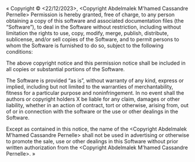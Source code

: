 « Copyright © <22/12/2023>, <Copyright Abdelmalek M'hamed Cassandre Pernelle> Permission is hereby granted, free of charge, to any person obtaining a copy of this software and associated documentation files (the “Software”), to deal in the Software without restriction, including without limitation the rights to use, copy, modify, merge, publish, distribute, sublicense, and/or sell copies of the Software, and to permit persons to whom the Software is furnished to do so, subject to the following conditions:

The above copyright notice and this permission notice shall be included in all copies or substantial portions of the Software.

The Software is provided “as is”, without warranty of any kind, express or implied, including but not limited to the warranties of merchantability, fitness for a particular purpose and noninfringement. In no event shall the authors or copyright holders X be liable for any claim, damages or other liability, whether in an action of contract, tort or otherwise, arising from, out of or in connection with the software or the use or other dealings in the Software.

Except as contained in this notice, the name of the <Copyright Abdelmalek M'hamed Cassandre Pernelle> shall not be used in advertising or otherwise to promote the sale, use or other dealings in this Software without prior written authorization from the <Copyright Abdelmalek M'hamed Cassandre Pernelle>. »